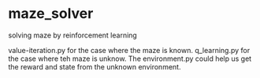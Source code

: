 # maze_solver
solving maze by reinforcement learning

value-iteration.py   for the case where the maze is known.
q_learning.py        for the case where teh maze is unknow. The environment.py could help us get the reward and state from the unknown environment.
